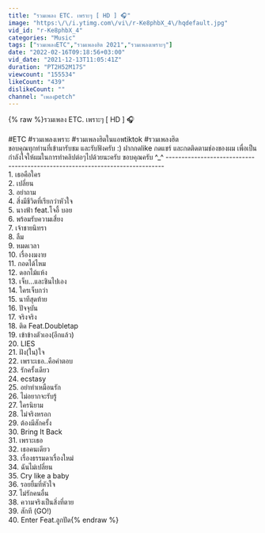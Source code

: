 ```yaml
---
title: "รวมเพลง ETC. เพราะๆ [ HD ] 🎧"
image: "https:\/\/i.ytimg.com\/vi\/r-Ke8phbX_4\/hqdefault.jpg"
vid_id: "r-Ke8phbX_4"
categories: "Music"
tags: ["รวมเพลงETC","รวมเพลงฮิต 2021","รวมเพลงเพราะๆ"]
date: "2022-02-16T09:18:56+03:00"
vid_date: "2021-12-13T11:05:41Z"
duration: "PT2H52M17S"
viewcount: "155534"
likeCount: "439"
dislikeCount: ""
channel: "เพลงpetch"
---
```

{% raw %}รวมเพลง ETC. เพราะๆ [ HD ] 🎧<br /><br />#ETC #รวมเพลงเพราะ #รวมเพลงฮิตในแอพtiktok #รวมเพลงฮิต <br />ขอบคุณทุกท่านที่เข้ามารับชม และรับฟังครับ :) ฝากกดlike กดแชร์ และกดติดตามช่องของผม เพื่อเป็นกำลังใจให้ผมในการทำคลิปต่อๆไปด้วยนะครับ ขอบคุณครับ ^_^ -----------------------------------------------------------------------------<br />1. เธอคือใคร<br />2. เปลี่ยน<br />3. อย่าถาม <br />4. สิ่งมีชีวิตที่เรียกว่าหัวใจ<br />5. นางฟ้า feat.โจอี้ บอย<br />6. พร้อมรับความเสี่ยง<br />7. เจ้าชายนิทรา<br />8. ลืม<br />9. หมดเวลา<br />10. เรื่องงมงาย<br />11. กอดได้ไหม<br />12. ดอกไม้แห้ง  <br />13. เจ็บ...และชินไปเอง<br />14. ใครเจ็บกว่า<br />15. นาทีสุดท้าย<br />16. ปัจจุบัน<br />17. จริงจริง<br />18. ติด Feat.Doubletap<br />19. เข้าข้างตัวเอง(อีกแล้ว)<br />20. LIES<br />21. ฝัง(ใน)ใจ<br />22. เพราะเธอ..คือคำตอบ<br />23. รักครั้งเดียว<br />24. ecstasy<br />25. อย่าทำเหมือนรัก<br />26. ไม่อยากจะรับรู้<br />27. ใครนิยาม<br />28. ไม่จริงหรอก<br />29. ต้องมีสักครั้ง<br />30. Bring It Back<br />31. เพราะเธอ<br />32. เธอคนเดียว<br />33. เรื่องธรรมดาเรื่องใหม่<br />34. ฉันไม่เปลี่ยน<br />35. Cry like a baby <br />36. รอยยิ้มที่หัวใจ<br />37. ไม่รักคนอื่น<br />38. ความจริงเป็นสิ่งที่ตาย<br />39. สักที (GO!)<br />40. Enter Feat.ลูกปัด{% endraw %}
